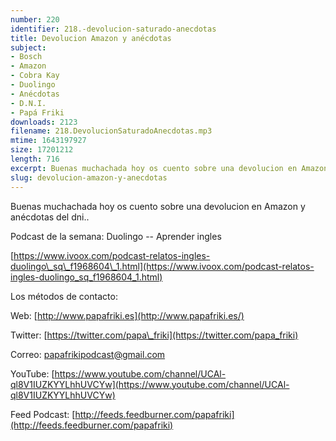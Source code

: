 ```yaml
---
number: 220
identifier: 218.-devolucion-saturado-anecdotas
title: Devolucion Amazon y anécdotas
subject:
- Bosch
- Amazon
- Cobra Kay
- Duolingo
- Anécdotas
- D.N.I.
- Papá Friki
downloads: 2123
filename: 218.DevolucionSaturadoAnecdotas.mp3
mtime: 1643197927
size: 17201212
length: 716
excerpt: Buenas muchachada hoy os cuento sobre una devolucion en Amazon y anécdotas del dni.
slug: devolucion-amazon-y-anecdotas
---
```

Buenas muchachada hoy os cuento sobre una devolucion en Amazon y anécdotas del dni..

Podcast de la semana: Duolingo -- Aprender ingles

[https://www.ivoox.com/podcast-relatos-ingles-duolingo\_sq\_f1968604\_1.html](https://www.ivoox.com/podcast-relatos-ingles-duolingo_sq_f1968604_1.html)

Los métodos de contacto:

Web: [http://www.papafriki.es](http://www.papafriki.es/)

Twitter: [https://twitter.com/papa\_friki](https://twitter.com/papa_friki)

Correo: [papafrikipodcast@gmail.com](https://archive.org/details/papafrikipodast@gmail.com)

YouTube: [https://www.youtube.com/channel/UCAl-ql8V1IUZKYYLhhUVCYw](https://www.youtube.com/channel/UCAl-ql8V1IUZKYYLhhUVCYw)

Feed Podcast: [http://feeds.feedburner.com/papafriki](http://feeds.feedburner.com/papafriki)
